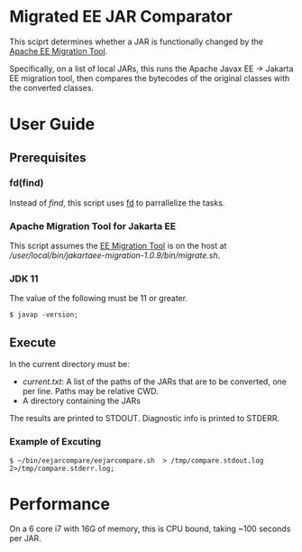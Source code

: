 Migrated EE JAR Comparator
====================

This sciprt determines whether a JAR is functionally changed by the [Apache EE Migration Tool](https://tomcat.apache.org/download-migration.cgi).

Specifically, on a list of local JARs, this runs the Apache Javax EE -> Jakarta EE migration tool, then compares 
the bytecodes of the original classes with the converted classes. 

# User Guide

## Prerequisites

### fd(find)

Instead of _find_, this script uses [fd](https://github.com/sharkdp/fd) to parrallelize the tasks.

### Apache Migration Tool for Jakarta EE 

This script assumes the [EE Migration Tool](https://tomcat.apache.org/download-migration.cgi) is on the host at 
_/user/local/bin/jakartaee-migration-1.0.9/bin/migrate.sh_.

### JDK 11

The value of the following must be 11 or greater.

```
$ javap -version;
```

## Execute

In the current directory must be:
* _current.txt_: A list of the paths of the JARs that are to be converted, one per line. Paths may be relative CWD.
* A directory containing the JARs 

The results are printed to STDOUT.  Diagnostic info is printed to STDERR. 

### Example of Excuting

```
$ ~/bin/eejarcompare/eejarcompare.sh  > /tmp/compare.stdout.log 2>/tmp/compare.stderr.log;
```

# Performance

On a 6 core i7 with 16G of memory, this is CPU bound, taking ~100 seconds per JAR.

